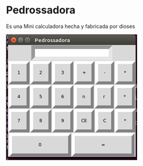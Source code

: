 # Pedrossadora
Es una Mini calculadora hecha y fabricada por dioses


![Image of Pedrossadora](Screenshot.png)

